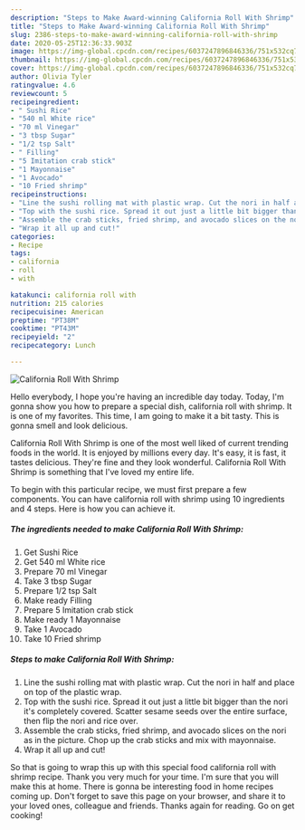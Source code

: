 ```yaml
---
description: "Steps to Make Award-winning California Roll With Shrimp"
title: "Steps to Make Award-winning California Roll With Shrimp"
slug: 2386-steps-to-make-award-winning-california-roll-with-shrimp
date: 2020-05-25T12:36:33.903Z
image: https://img-global.cpcdn.com/recipes/6037247896846336/751x532cq70/california-roll-with-shrimp-recipe-main-photo.jpg
thumbnail: https://img-global.cpcdn.com/recipes/6037247896846336/751x532cq70/california-roll-with-shrimp-recipe-main-photo.jpg
cover: https://img-global.cpcdn.com/recipes/6037247896846336/751x532cq70/california-roll-with-shrimp-recipe-main-photo.jpg
author: Olivia Tyler
ratingvalue: 4.6
reviewcount: 5
recipeingredient:
- " Sushi Rice"
- "540 ml White rice"
- "70 ml Vinegar"
- "3 tbsp Sugar"
- "1/2 tsp Salt"
- " Filling"
- "5 Imitation crab stick"
- "1 Mayonnaise"
- "1 Avocado"
- "10 Fried shrimp"
recipeinstructions:
- "Line the sushi rolling mat with plastic wrap. Cut the nori in half and place on top of the plastic wrap."
- "Top with the sushi rice. Spread it out just a little bit bigger than the nori it&#39;s completely covered. Scatter sesame seeds over the entire surface, then flip the nori and rice over."
- "Assemble the crab sticks, fried shrimp, and avocado slices on the nori as in the picture. Chop up the crab sticks and mix with mayonnaise."
- "Wrap it all up and cut!"
categories:
- Recipe
tags:
- california
- roll
- with

katakunci: california roll with 
nutrition: 215 calories
recipecuisine: American
preptime: "PT38M"
cooktime: "PT43M"
recipeyield: "2"
recipecategory: Lunch

---
```



![California Roll With Shrimp](https://img-global.cpcdn.com/recipes/6037247896846336/751x532cq70/california-roll-with-shrimp-recipe-main-photo.jpg)

Hello everybody, I hope you're having an incredible day today. Today, I'm gonna show you how to prepare a special dish, california roll with shrimp. It is one of my favorites. This time, I am going to make it a bit tasty. This is gonna smell and look delicious.

California Roll With Shrimp is one of the most well liked of current trending foods in the world. It is enjoyed by millions every day. It's easy, it is fast, it tastes delicious. They're fine and they look wonderful. California Roll With Shrimp is something that I've loved my entire life.




To begin with this particular recipe, we must first prepare a few components. You can have california roll with shrimp using 10 ingredients and 4 steps. Here is how you can achieve it.

<!--inarticleads1-->

##### The ingredients needed to make California Roll With Shrimp:

1. Get  Sushi Rice
1. Get 540 ml White rice
1. Prepare 70 ml Vinegar
1. Take 3 tbsp Sugar
1. Prepare 1/2 tsp Salt
1. Make ready  Filling
1. Prepare 5 Imitation crab stick
1. Make ready 1 Mayonnaise
1. Take 1 Avocado
1. Take 10 Fried shrimp




<!--inarticleads2-->

##### Steps to make California Roll With Shrimp:

1. Line the sushi rolling mat with plastic wrap. Cut the nori in half and place on top of the plastic wrap.
1. Top with the sushi rice. Spread it out just a little bit bigger than the nori it&#39;s completely covered. Scatter sesame seeds over the entire surface, then flip the nori and rice over.
1. Assemble the crab sticks, fried shrimp, and avocado slices on the nori as in the picture. Chop up the crab sticks and mix with mayonnaise.
1. Wrap it all up and cut!




So that is going to wrap this up with this special food california roll with shrimp recipe. Thank you very much for your time. I'm sure that you will make this at home. There is gonna be interesting food in home recipes coming up. Don't forget to save this page on your browser, and share it to your loved ones, colleague and friends. Thanks again for reading. Go on get cooking!
